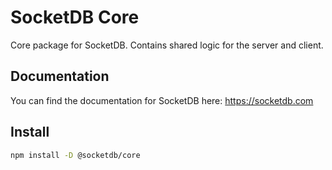 # SocketDB Core

Core package for SocketDB. Contains shared logic for the server and client.

## Documentation

You can find the documentation for SocketDB here: <https://socketdb.com>

## Install

```sh
npm install -D @socketdb/core
```
